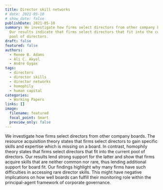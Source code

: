 ```yaml
---
title: Director skill networks
# date: 2021-05-10
# show_date: false
publishDate: 2021-05-10 
summary: We investigate how firms select directors from other company boards.
  Our results indicate that firms select directors that fit into the current
  pool of directors.
draft: false
featured: false
authors:
  - Renee B. Adams
  - Ali C. Akyol
  - André Gygax
tags:
  - directors
  - director skills
  - director networks
  - homophily
  - human capital
categories:
  - Working Papers
links: []
image:
  filename: featured
  focal_point: Smart
  preview_only: false
---
```

We investigate how firms select directors from other company boards. The resource acquisition theory states that firms select directors to gain specific skills and expertise which is missing on a board. In contrast, homophily theory states that firms select directors that fit into the current pool of directors. Our results lend strong support for the latter and show that firms acquire skills that are neither common nor rare, thus lending additional support for board fit. Our findings highlight why many firms have such difficulties in accessing rare director skills. This might have negative implications on how well boards can fulfill their monitoring role within the principal-agent framework of corporate governance.
